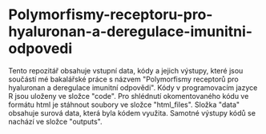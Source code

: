 # Polymorfismy-receptoru-pro-hyaluronan-a-deregulace-imunitni-odpovedi
Tento repozitář obsahuje vstupní data, kódy a jejich výstupy, které jsou součástí mé bakalářské práce s názvem "Polymorfismy receptorů pro hyaluronan a deregulace imunitní odpovědi".
Kódy v programovacím jazyce R jsou uloženy ve složce "code". Pro shlédnutí okomentovaného kódu ve formátu html je stáhnout soubory ve složce "html_files".
Složka "data" obsahuje surová data, která byla kódem využita. Samotné výstupy kódů se nachází ve složce "outputs".
